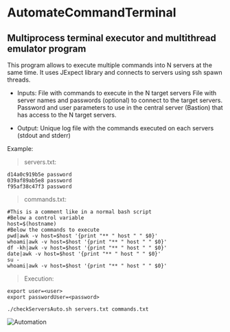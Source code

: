 # AutomateCommandTerminal

## Multiprocess terminal executor  and multithread emulator program

This program allows to execute multiple commands into N servers at the same time. It uses JExpect library and connects to servers using ssh spawn threads.

- Inputs:
File with commands to execute in the N target servers
File with server names and passwords (optional) to connect to the target servers.
Password and user parameters to use in the central server (Bastion) that has access to the N target servers.

- Output:
Unique log file with the commands executed on each servers (stdout and stderr)

Example:

>servers.txt:
```
d14a0c919b5e password
039af89ab5e8 password
f95af38c47f3 password
```

>commands.txt:
>
```
#This is a comment like in a normal bash script
#Below a control variable
host=$(hostname)
#Below the commands to execute
pwd|awk -v host=$host '{print "** " host " " $0}'
whoami|awk -v host=$host '{print "** " host " " $0}'
df -kh|awk -v host=$host '{print "** " host " " $0}'
date|awk -v host=$host '{print "** " host " " $0}'
su -
whoami|awk -v host=$host '{print "** " host " " $0}'
```
>Execution:
```
export user=<user>
export passwordUser=<password>
```
```
./checkServersAuto.sh servers.txt commands.txt
```

![Automation](https://github.com/Cesar642/AutomateCommandTerminal/assets/44422221/19f0e998-27ce-4e89-b678-0787dd0ddd36)

